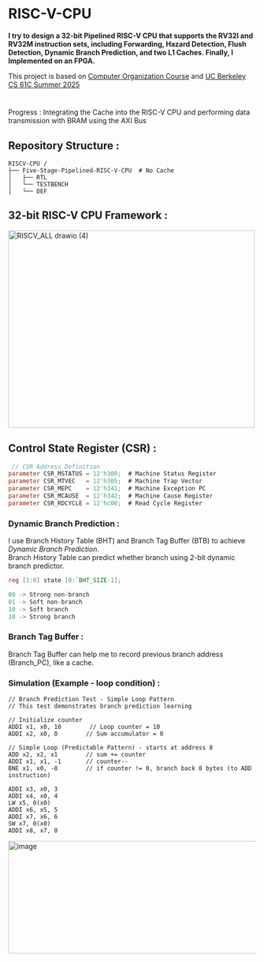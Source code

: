 # RISC-V-CPU
**I try to design a 32-bit Pipelined RISC-V CPU that supports the RV32I and RV32M instruction sets, including Forwarding, Hazard Detection, Flush Detection, Dynamic Branch Prediction, and two L1 Caches. Finally, I Implemented on an FPGA.**   

This project is based on [Computer Organization Course](https://github.com/akira2963753/5-Stage-Pipelined-MIPS-CPU) and [UC Berkeley CS 61C Summer 2025](https://cs61c.org/fa25/)     
#  
  
Progress : Integrating the Cache into the RISC-V CPU and performing data transmission with BRAM using the AXI Bus  
  
## Repository Structure :
```
RISCV-CPU /
├── Five-Stage-Pipelined-RISC-V-CPU  # No Cache  
│   ├── RTL
│   └── TESTBENCH
│   └── DEF         
```

## 32-bit RISC-V CPU Framework :   
<img width="500" height="400" alt="RISCV_ALL drawio (4)" src="https://github.com/user-attachments/assets/5aa5eeed-15eb-467f-a554-bf9208201c23" />

## Control State Register (CSR) :   
``` Verilog
 // CSR Address Definition
parameter CSR_MSTATUS = 12'h300;  # Machine Status Register
parameter CSR_MTVEC   = 12'h305;  # Machine Trap Vector
parameter CSR_MEPC    = 12'h341;  # Machine Exception PC
parameter CSR_MCAUSE  = 12'h342;  # Machine Cause Register
parameter CSR_RDCYCLE = 12'hc00;  # Read Cycle Register
```

### Dynamic Branch Prediction :  
I use Branch History Table (BHT) and Branch Tag Buffer (BTB) to achieve *Dynamic Branch Prediction*.  
Branch History Table can predict whether branch using 2-bit dynamic branch predictor.  
``` Verilog
reg [1:0] state [0:`BHT_SIZE-1];

00 -> Strong non-branch
01 -> Soft non-branch
10 -> Soft branch
10 -> Strong branch

```
### Branch Tag Buffer :  
Branch Tag Buffer can help me to record previous branch address (Branch_PC), like a cache.   

### Simulation (Example - loop condition) :  
``` 
// Branch Prediction Test - Simple Loop Pattern
// This test demonstrates branch prediction learning

// Initialize counter
ADDI x1, x0, 10        // Loop counter = 10
ADDI x2, x0, 0        // Sum accumulator = 0

// Simple Loop (Predictable Pattern) - starts at address 8
ADD x2, x2, x1        // sum += counter
ADDI x1, x1, -1       // counter--
BNE x1, x0, -8        // if counter != 0, branch back 8 bytes (to ADD instruction)

ADDI x3, x0, 3
ADDI x4, x0, 4
LW x5, 0(x0)
ADDI x6, x5, 5
ADDI x7, x6, 6
SW x7, 0(x0)
ADDI x8, x7, 0
```
<img width="1862" height="228" alt="image" src="https://github.com/user-attachments/assets/6babf407-d854-4862-bec4-3bda19433ca0" />  





